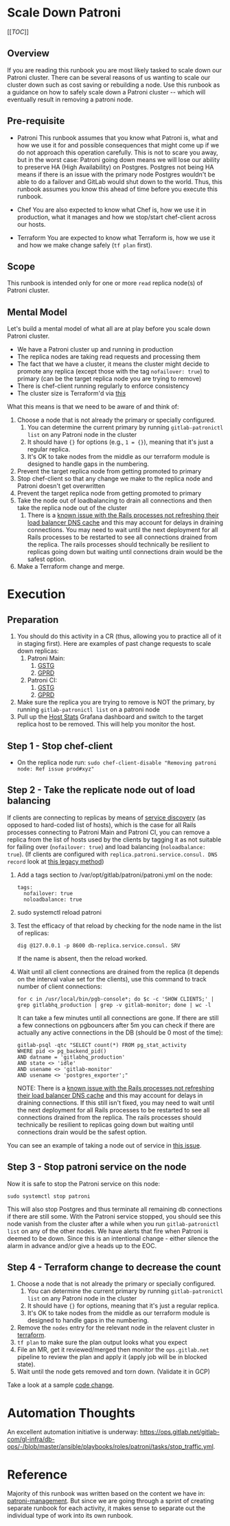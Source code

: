 # Scale Down Patroni

[[_TOC_]]

## Overview

If you are reading this runbook you are most likely tasked to scale down our Patroni cluster. There can be several reasons of us wanting to scale our cluster down such as cost saving or rebuilding a node. Use this runbook as a guidance on how to safely scale down a Patroni cluster -- which will eventually result in removing a patroni node.

## Pre-requisite

- Patroni
    This runbook assumes that you know what Patroni is, what and how we use it for and possible consequences that might come up if we do not approach this operation carefully. This is not to scare you away, but in the worst case: Patroni going down means we will lose our ability to preserve HA (High Availability) on Postgres. Postgres not being HA means if there is an issue with the primary node Postgres wouldn't be able to do a failover and GitLab would shut down to the world. Thus, this runbook assumes you know this ahead of time before you execute this runbook.

- Chef
    You are also expected to know what Chef is, how we use it in production, what it manages and how we stop/start chef-client across our hosts.

- Terraform
    You are expected to know what Terraform is, how we use it and how we make change safely (`tf plan` first).

## Scope

This runbook is intended only for one or more `read` replica node(s) of Patroni cluster.

## Mental Model

Let's build a mental model of what all are at play before you scale down Patroni cluster.

- We have a Patroni cluster up and running in production
- The replica nodes are taking read requests and processing them
- The fact that we have a cluster, it means the cluster might decide to promote any replica (except those with the tag `nofailover: true`) to primary (can be the target replica node you are trying to remove)
- There is chef-client running regularly to enforce consistency
- The cluster size is Terraform'd via [this](https://ops.gitlab.net/gitlab-com/gl-infra/config-mgmt/-/blob/8457f47b65dd424127122e35acffd0948b346738/environments/gprd/main.tf#L1129-L1182)

What this means is that we need to be aware of and think of:

1. Choose a node that is not already the primary or specially configured.
   1. You can determine the current primary by running `gitlab-patronictl list` on any Patroni node in the cluster
   1. It should have `{}` for options (e.g., `1 = {}`), meaning that it's just a regular replica.
   1. It's OK to take nodes from the middle as our terraform module is designed to handle gaps in the numbering.
1. Prevent the target replica node from getting promoted to primary
1. Stop chef-client so that any change we make to the replica node and Patroni doesn't get overwritten
1. Prevent the target replica node from getting promoted to primary
1. Take the node out of loadbalancing to drain all connections and then take the replica node out of the cluster
   1. There is a [known issue with the Rails processes not refreshing their load balancer DNS cache](https://gitlab.com/gitlab-org/gitlab/-/issues/364370) and this may account for delays in draining connections. You may need to wait until the next deployment for all Rails processes to be restarted to see all connections drained from the replica. The rails processes should technically be resilient to replicas going down but waiting until connections drain would be the safest option.
1. Make a Terraform change and merge.

# Execution

## Preparation

1. You should do this activity in a CR (thus, allowing you to practice all of it in staging first). Here are examples of past change requests to scale down replicas:
   1. Patroni Main:
      1. [GSTG](https://gitlab.com/gitlab-com/gl-infra/production/-/issues/7529)
      1. [GPRD](https://gitlab.com/gitlab-com/gl-infra/production/-/issues/7531)
   1. Patroni CI:
      1. [GSTG](https://gitlab.com/gitlab-com/gl-infra/production/-/issues/7528)
      1. [GPRD](https://gitlab.com/gitlab-com/gl-infra/production/-/issues/7530)
1. Make sure the replica you are trying to remove is NOT the primary, by running `gitlab-patronictl list` on a patroni node
1. Pull up the [Host Stats](https://dashboards.gitlab.net/d/bd2Kl9Imk) Grafana dashboard and switch to the target replica host to be removed. This will help you monitor the host.

## Step 1 - Stop chef-client

- On the replica node run: `sudo chef-client-disable "Removing patroni node: Ref issue prod#xyz"`

## Step 2 - Take the replicate node out of load balancing

 If clients are connecting to replicas by means of [service discovery](https://docs.gitlab.com/ee/administration/database_load_balancing.html#service-discovery) (as opposed to hard-coded list of hosts), which is the case for all Rails processes connecting to Patroni Main and Patroni CI, you can remove a replica from the list of hosts used by the clients by tagging it as not suitable for failing over (`nofailover: true`) and load balancing (`noloadbalance: true`). (If clients are configured with `replica.patroni.service.consul. DNS record` look at [this legacy method](https://gitlab.com/gitlab-com/runbooks/-/blob/master/docs/patroni/patroni-management.md#legacy-method-consul-maintenance))

1. Add a tags section to /var/opt/gitlab/patroni/patroni.yml on the node:

    ```
    tags:
      nofailover: true
      noloadbalance: true
    ```

1. sudo systemctl reload patroni
1. Test the efficacy of that reload by checking for the node name in the list of replicas:

    ```
    dig @127.0.0.1 -p 8600 db-replica.service.consul. SRV
    ```

    If the name is absent, then the reload worked.

1. Wait until all client connections are drained from the replica (it depends on the interval value set for the clients), use this command to track number of client connections:

    ```
    for c in /usr/local/bin/pgb-console*; do $c -c 'SHOW CLIENTS;' | grep gitlabhq_production | grep -v gitlab-monitor; done | wc -l
    ```

    It can take a few minutes until all connections are gone. If there are still a few connections on pgbouncers after 5m you can check if there are actually any active connections in the DB (should be 0 most of the time):

    ```
    gitlab-psql -qtc "SELECT count(*) FROM pg_stat_activity
    WHERE pid <> pg_backend_pid()
    AND datname = 'gitlabhq_production'
    AND state <> 'idle'
    AND usename <> 'gitlab-monitor'
    AND usename <> 'postgres_exporter';"
    ```

   NOTE: There is a [known issue with the Rails processes not refreshing their load balancer DNS cache](https://gitlab.com/gitlab-org/gitlab/-/issues/364370) and this may account for delays in draining connections. If this still isn't fixed, you may need to wait until the next deployment for all Rails processes to be restarted to see all connections drained from the replica. The rails processes should technically be resilient to replicas going down but waiting until connections drain would be the safest option.

You can see an example of taking a node out of service in [this issue](https://gitlab.com/gitlab-com/gl-infra/production/-/issues/1061).

## Step 3 - Stop patroni service on the node

Now it is safe to stop the Patroni service on this node:

```
sudo systemctl stop patroni
```

This will also stop Postgres and thus terminate all remaining db connections if there are still some. With the Patroni service stopped, you should see this node vanish from the cluster after a while when you run `gitlab-patronictl list` on any of the other nodes. We have alerts that fire when Patroni is deemed to be down. Since this is an intentional change - either silence the alarm in advance and/or give a heads up to the EOC.

## Step 4 - Terraform change to decrease the count

1. Choose a node that is not already the primary or specially configured.
   1. You can determine the current primary by running `gitlab-patronictl list` on any Patroni node in the cluster
   1. It should have `{}` for options, meaning that it's just a regular replica.
   1. It's OK to take nodes from the middle as our terraform module is designed to handle gaps in the numbering.
1. Remove the `nodes` entry for the relevant node in the relavent cluster in [terraform](https://ops.gitlab.net/gitlab-com/gl-infra/config-mgmt/-/blob/master/environments/gstg/main.tf#L917).
1. `tf plan` to make sure the plan output looks what you expect
1. File an MR, get it reviewed/merged then monitor the `ops.gitlab.net` pipeline to review the plan and apply it (apply job will be in blocked state).
1. Wait until the node gets removed and torn down. (Validate it in GCP)

Take a look at a sample [code change](https://ops.gitlab.net/gitlab-com/gl-infra/config-mgmt/-/merge_requests/4090).

# Automation Thoughts

An excellent automation initiative is underway: <https://ops.gitlab.net/gitlab-com/gl-infra/db-ops/-/blob/master/ansible/playbooks/roles/patroni/tasks/stop_traffic.yml>.

# Reference

Majority of this runbook was written based on the content we have in: [patroni-management](https://gitlab.com/gitlab-com/runbooks/-/blob/master/docs/patroni/patroni-management.md). But since we are going through a sprint of creating separate runbook for each activity, it makes sense to separate out the individual type of work into its own runbook.
